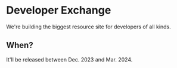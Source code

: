 # Developer Exchange
We're building the biggest resource site for developers of all kinds.
## When?
It'll be released between Dec. 2023 and Mar. 2024.
